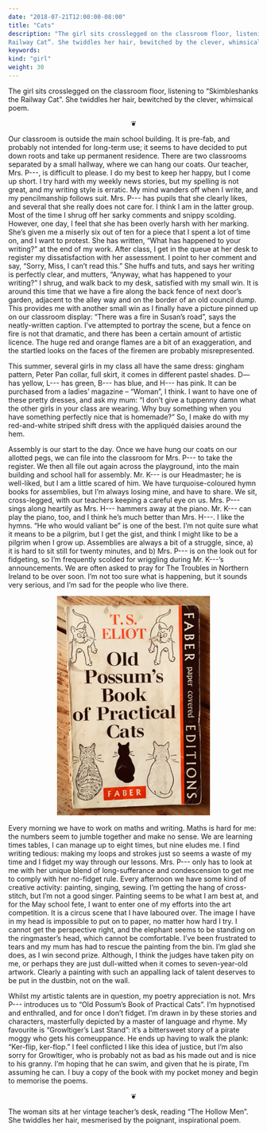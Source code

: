 ```yaml
---
date: "2018-07-21T12:00:00-08:00"
title: "Cats"
description: "The girl sits crosslegged on the classroom floor, listening to “Skimbleshanks the
Railway Cat”. She twiddles her hair, bewitched by the clever, whimsical poem."
keywords:
kind: "girl"
weight: 30
---
```


The girl sits crosslegged on the classroom floor, listening to “Skimbleshanks the Railway Cat”. She
twiddles her hair, bewitched by the clever, whimsical poem.

<center>
❦
</center>

Our classroom is outside the main school building. It is pre-fab, and probably not intended for
long-term use; it seems to have decided to put down roots and take up permanent residence. There are
two classrooms separated by a small hallway, where we can hang our coats. Our teacher, Mrs. P---, is
difficult to please. I do my best to keep her happy, but I come up short. I try hard with my weekly
news stories, but my spelling is not great, and my writing style is erratic. My mind wanders off
when I write, and my pencilmanship follows suit. Mrs. P--- has pupils that she clearly likes, and
several that she really does not care for. I think I am in the latter group. Most of the time I
shrug off her sarky comments and snippy scolding. However, one day, I feel that she has been overly
harsh with her marking. She’s given me a miserly six out of ten for a piece that I spent a lot of
time on, and I want to protest. She has written, “What has happened to your writing?” at the end of
my work. After class, I get in the queue at her desk to register my dissatisfaction with her
assessment. I point to her comment and say, “Sorry, Miss, I can’t read this.” She huffs and tuts,
and says her writing is perfectly clear, and mutters, “Anyway, what has happened to your writing?” I
shrug, and walk back to my desk, satisfied with my small win.  It is around this time that we have a
fire along the back fence of next door’s garden, adjacent to the alley way and on the border of an
old council dump. This provides me with another small win as I finally have a picture pinned up on
our classroom display: “There was a fire in Susan’s road”, says the neatly-written caption. I’ve
attempted to portray the scene, but a fence on fire is not that dramatic, and there has been a
certain amount of artistic licence. The huge red and orange flames are a bit of an exaggeration, and
the startled looks on the faces of the firemen are probably misrepresented.

This summer, several girls in my class all have the same dress: gingham pattern, Peter Pan collar,
full skirt, it comes in different pastel shades. D— has yellow, L--- has green, B--- has blue, and
H--- has pink. It can be purchased from a ladies’ magazine – “Woman”, I think. I want to have one of
these pretty dresses, and ask my mum: “I don’t give a tuppenny damn what the other girls in your
class are wearing. Why buy something when you have something perfectly nice that is homemade?”  So,
I make do with my red-and-white striped shift dress with the appliquéd daisies around the hem.

Assembly is our start to the day. Once we have hung our coats on our allotted pegs, we can file into
the classroom for Mrs. P--- to take the register. We then all file out again across the playground,
into the main building and school hall for assembly. Mr. K--- is our Headmaster; he is well-liked,
but I am a little scared of him. We have turquoise-coloured hymn books for assemblies, but I’m
always losing mine, and have to share. We sit, cross-legged, with our teachers keeping a careful eye
on us. Mrs. P--- sings along heartily as Mrs. H--- hammers away at the piano. Mr. K--- can play the
piano, too, and I think he’s much better than Mrs. H---. I like the hymns. “He who would valiant be”
is one of the best. I’m not quite sure what it means to be a pilgrim, but I get the gist, and think
I might like to be a pilgrim when I grow up. Assemblies are always a bit of a struggle, since, a) it
is hard to sit still for twenty minutes, and b) Mrs. P--- is on the look out for fidgeting, so I’m
frequently scolded for wriggling during Mr. K---’s announcements. We are often asked to pray for The
Troubles in Northern Ireland to be over soon. I’m not too sure what is happening, but it sounds very
serious, and I’m sad for the people who live there.

<center>
<img style="max-width:22em;" src="/images/IMG_0783.jpg" alt="Old Possum's Book of Practical Cats"/>
</center>

Every morning we have to work on maths and writing. Maths is hard for me: the numbers seem to jumble
together and make no sense. We are learning times tables, I can manage up to eight times, but nine
eludes me. I find writing tedious: making my loops and strokes just so seems a waste of my time and
I fidget my way through our lessons. Mrs. P--- only has to look at me with her unique blend of
long-sufferance and condescension to get me to comply with her no-fidget rule. Every afternoon we
have some kind of creative activity: painting, singing, sewing. I’m getting the hang of
cross-stitch, but I’m not a good singer. Painting seems to be what I am best at, and for the May
school fete, I want to enter one of my efforts into the art competition. It is a circus scene that I
have laboured over. The image I have in my head is impossible to put on to paper, no matter how hard
I try. I cannot get the perspective right, and the elephant seems to be standing on the ringmaster’s
head, which cannot be comfortable. I’ve been frustrated to tears and my mum has had to rescue the
painting from the bin. I’m glad she does, as I win second prize. Although, I think the judges have
taken pity on me, or perhaps they are just dull-witted when it comes to seven-year-old
artwork. Clearly a painting with such an appalling lack of talent deserves to be put in the dustbin,
not on the wall.

Whilst my artistic talents are in question, my poetry appreciation is not. Mrs P--- introduces us to
“Old Possum’s Book of Practical Cats”. I’m hypnotised and enthralled, and for once I don’t
fidget. I’m drawn in by these stories and characters, masterfully depicted by a master of language
and rhyme. My favourite is “Growltiger’s Last Stand”: it’s a bittersweet story of a pirate moggy who
gets his comeuppance. He ends up having to walk the plank: “Ker-flip, ker-flop.” I feel conflicted I
like this idea of justice, but I’m also sorry for Growltiger, who is probably not as bad as his made
out and is nice to his granny. I’m hoping that he can swim, and given that he is pirate, I’m
assuming he can. I buy a copy of the book with my pocket money and begin to memorise the poems.

<center>
❦
</center>

The woman sits at her vintage teacher’s desk, reading “The Hollow Men”. She twiddles her hair,
mesmerised by the poignant, inspirational poem.

